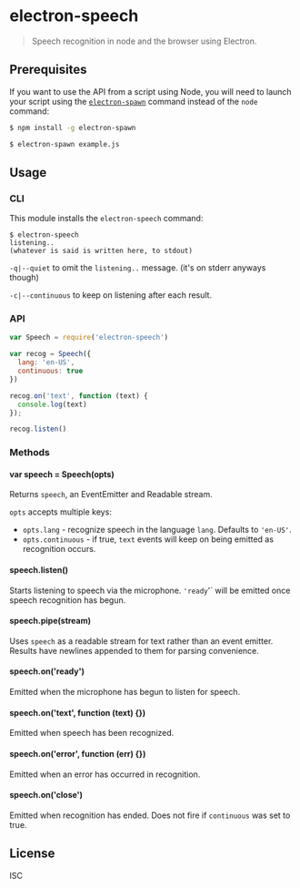 # electron-speech

> Speech recognition in node and the browser using Electron.

## Prerequisites

If you want to use the API from a script using Node, you will need to launch
your script using the
[`electron-spawn`](https://www.npmjs.com/package/electron-spawn) command instead
of the `node` command:

```sh
$ npm install -g electron-spawn

$ electron-spawn example.js
```

## Usage

### CLI

This module installs the `electron-speech` command:

```
$ electron-speech
listening..
(whatever is said is written here, to stdout)
```

`-q|--quiet` to omit the `listening..` message. (it's on stderr anyways though)

`-c|--continuous` to keep on listening after each result.

### API

```javascript
var Speech = require('electron-speech')

var recog = Speech({
  lang: 'en-US',
  continuous: true
})

recog.on('text', function (text) {
  console.log(text)
});

recog.listen()
```

### Methods

#### var speech = Speech(opts)

Returns `speech`, an EventEmitter and Readable stream.

`opts` accepts multiple keys:

- `opts.lang` - recognize speech in the language `lang`. Defaults to `'en-US'`.
- `opts.continuous` - if true, `text` events will keep on being emitted as recognition
occurs.

#### speech.listen()

Starts listening to speech via the microphone. `'ready`'` will be emitted once speech
recognition has begun.

#### speech.pipe(stream)

Uses `speech` as a readable stream for text rather than an event emitter.
Results have newlines appended to them for parsing convenience.

#### speech.on('ready')

Emitted when the microphone has begun to listen for speech.

#### speech.on('text', function (text) {})

Emitted when speech has been recognized.

#### speech.on('error', function (err) {})

Emitted when an error has occurred in recognition.

#### speech.on('close')

Emitted when recognition has ended. Does not fire if `continuous` was set to
true.

## License

ISC
